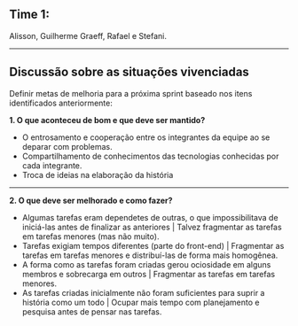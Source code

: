 ## Time 1:
Alisson, Guilherme Graeff, Rafael e Stefani.

---

## Discussão sobre as situações vivenciadas

Definir metas de melhoria para a próxima sprint baseado nos itens identificados anteriormente:

**1. O que aconteceu de bom e que deve ser mantido?**

- O entrosamento e cooperação entre os integrantes da equipe ao se deparar com problemas.
- Compartilhamento de conhecimentos das tecnologias conhecidas por cada integrante.
- Troca de ideias na elaboração da história
---

**2. O que deve ser melhorado e como fazer?**

- Algumas tarefas eram dependetes de outras, o que impossibilitava de iniciá-las antes de finalizar as anteriores | Talvez fragmentar as tarefas em tarefas menores (mas não muito).
- Tarefas exigiam tempos diferentes (parte do front-end) | Fragmentar as tarefas em tarefas menores e distribuí-las de forma mais homogênea.
- A forma como as tarefas foram criadas gerou ociosidade em alguns membros e sobrecarga em outros | Fragmentar as tarefas em tarefas menores.
-  As tarefas criadas inicialmente não foram suficientes para suprir a história como um todo | Ocupar mais tempo com planejamento e pesquisa antes de pensar nas tarefas.